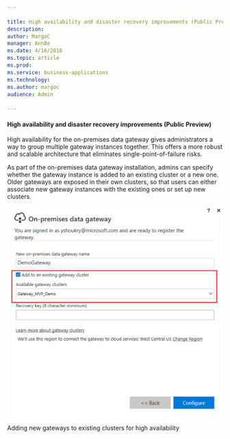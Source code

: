 ```yaml
---

title: High availability and disaster recovery improvements (Public Preview)
description: 
author: MargoC
manager: AnnBe
ms.date: 4/16/2018
ms.topic: article
ms.prod: 
ms.service: business-applications
ms.technology: 
ms.author: margoc
audience: Admin

---
```

#### High availability and disaster recovery improvements (Public Preview)

High availability for the on-premises data gateway gives administrators a way to
group multiple gateway instances together. This offers a more robust and
scalable architecture that eliminates single-point-of-failure risks.

As part of the on-premises data gateway installation, admins can specify whether
the gateway instance is added to an existing cluster or a new one. Older
gateways are exposed in their own clusters, so that users can either associate
new gateway instances with the existing ones or set up new clusters.

![Screenshot showing how to add new gateways to exisiting clusters for high availability](media/high-availability-and-disaster-recovery-improvements-public-preview-1.PNG "Screenshot showing how to add new gateways to exisiting clusters for high availability")
<!-- gateway_cluster.PNG -->


Adding new gateways to existing clusters for high availability
